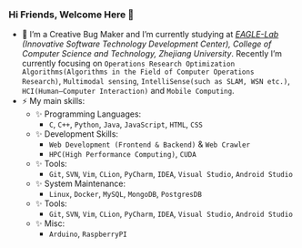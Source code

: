 ### Hi Friends, Welcome Here 👋

- 🤔 I’m a Creative Bug Maker and I’m currently studying at *[EAGLE-Lab](http://eagle.zju.edu.cn/) (Innovative Software Technology Development Center), College of Computer Science and Technology, Zhejiang University*. Recently I’m currently focusing on `Operations Research Optimization Algorithms(Algorithms in the Field of Computer Operations Research)`, `Multimodal sensing`, `IntelliSense(such as SLAM, WSN etc.)`, `HCI(Human–Computer Interaction)` and `Mobile Computing`.
- ⚡ My main skills:
    * ✨ Programming Languages:
        * `C`, `C++`, `Python`, `Java`, `JavaScript`, `HTML`, `CSS`
    * ✨ Development Skills:
        * `Web Development (Frontend & Backend)` & `Web Crawler`
        * `HPC(High Performance Computing)`, `CUDA`
    * ✨ Tools:
        * `Git`, `SVN`, `Vim`, `CLion`, `PyCharm`, `IDEA`, `Visual Studio`, `Android Studio`
    * ✨ System Maintenance:
        * `Linux`, `Docker`, `MySQL`, `MongoDB`, `PostgresDB`
    * ✨ Tools:
        * `Git`, `SVN`, `Vim`, `CLion`, `PyCharm`, `IDEA`, `Visual Studio`, `Android Studio`
    * ✨ Misc:
        * `Arduino`, `RaspberryPI`

<!--![Top Langs](https://github-readme-stats.vercel.app/api/top-langs/?username=aspxcor&hide=jupyter%20notebook,javascript&langs_count=10&layout=compact)-->

<!--
  > ✨ `AIoT(Artificial Intelligence & Internet of Things)`
  > 
  > ✨ `Operations Research Optimization Algorithms(Algorithms in the Field of Computer Operations Research)`
  > 
  > ✨ `IntelliSense(such as SLAM, WSN etc.)` 
  > 
  > ✨ `HCI(Human–Computer Interaction)` 
  > 
  > ✨ `Mobile Computing`
-->
<!--`Ubiquitous Computing`, `Embedded Systems` and `Edge Computing` -->

<!--
**aspxcor/aspxcor** is a ✨ _special_ ✨ repository because its `README.md` (this file) appears on your GitHub profile.

Here are some ideas to get you started:

- 🔭 I’m currently working on ...
- 🌱 I’m currently learning ...
- 👯 I’m looking to collaborate on ...
- 💬 Ask me about ...
- 📫 How to reach me: ...
- 📫 How to reach me: [Click Here To Contact Me](mailto:aspxcor@gmail.com)
- 😄 Pronouns: ...
- ⚡ Fun fact: ...
- 🤔 I’m a Creative Bug Maker.
- ⚡ My main programming language: 

![Top Langs](https://github-readme-stats.vercel.app/api/top-langs/?username=aspxcor&hide=jupyter%20notebook,javascript&langs_count=10&layout=compact)
  -->
